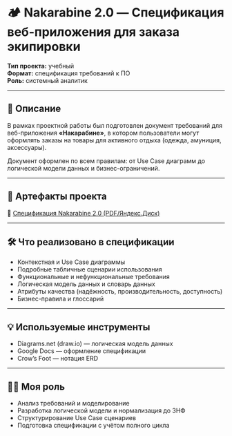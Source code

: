 # 🏕 Nakarabine 2.0 — Спецификация веб-приложения для заказа экипировки

**Тип проекта:** учебный  
**Формат:** спецификация требований к ПО  
**Роль:** системный аналитик

---

## 📌 Описание

В рамках проектной работы был подготовлен документ требований для веб-приложения **«Накарабине»**, в котором пользователи могут оформлять заказы на товары для активного отдыха (одежда, амуниция, аксессуары).  

Документ оформлен по всем правилам: от Use Case диаграмм до логической модели данных и бизнес-ограничений.

---

## 📎 Артефакты проекта

📄 [Спецификация Nakarabine 2.0 (PDF/Яндекс.Диск)](https://disk.yandex.ru/i/MnL7JJMLg7o9Lw)

---

## 🛠 Что реализовано в спецификации

- Контекстная и Use Case диаграммы
- Подробные табличные сценарии использования
- Функциональные и нефункциональные требования
- Логическая модель данных и словарь данных
- Атрибуты качества (надёжность, производительность, доступность)
- Бизнес-правила и глоссарий

---

## 💡 Используемые инструменты

- Diagrams.net (draw.io) — логическая модель данных
- Google Docs — оформление спецификации
- Crow’s Foot — нотация ERD

---

## 👨‍💻 Моя роль

- Анализ требований и моделирование
- Разработка логической модели и нормализация до 3НФ
- Структурирование Use Case сценариев
- Подготовка спецификации с учётом полного цикла
